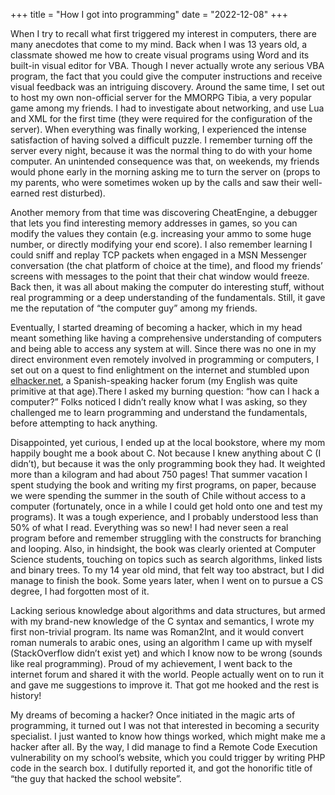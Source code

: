 +++
title = "How I got into programming"
date = "2022-12-08"
+++

When I try to recall what first triggered my interest in computers, there are many anecdotes that come to my mind. Back when I was 13 years old, a classmate showed me how to create visual programs using Word and its built-in visual editor for VBA. Though I never actually wrote any serious VBA program, the fact that you could give the computer instructions and receive visual feedback was an intriguing discovery. Around the same time, I set out to host my own non-official server for the MMORPG Tibia, a very popular game among my friends. I had to investigate about networking, and use Lua and XML for the first time (they were required for the configuration of the server). When everything was finally working, I experienced the intense satisfaction of having solved a difficult puzzle. I remember turning off the server every night, because it was the normal thing to do with your home computer. An unintended consequence was that, on weekends, my friends would phone early in the morning asking me to turn the server on (props to my parents, who were sometimes woken up by the calls and saw their well-earned rest disturbed).

Another memory from that time was discovering CheatEngine, a debugger that lets you find interesting memory addresses in games, so you can modify the values they contain (e.g. increasing your ammo to some huge number, or directly modifying your end score). I also remember learning I could sniff and replay TCP packets when engaged in a MSN Messenger conversation (the chat platform of choice at the time), and flood my friends’ screens with messages to the point that their chat window would freeze. Back then, it was all about making the computer do interesting stuff, without real programming or a deep understanding of the fundamentals. Still, it gave me the reputation of “the computer guy” among my friends.

Eventually, I started dreaming of becoming a hacker, which in my head meant something like having a comprehensive understanding of computers and being able to access any system at will. Since there was no one in my direct environment even remotely involved in programming or computers, I set out on a quest to find enlightment on the internet and stumbled upon [elhacker.net](https://elhacker.net), a Spanish-speaking hacker forum (my English was quite primitive at that age).There I asked my burning question: “how can I hack a computer?” Folks noticed I didn’t really know what I was asking, so they challenged me to learn programming and understand the fundamentals, before attempting to hack anything.

Disappointed, yet curious, I ended up at the local bookstore, where my mom happily bought me a book about C. Not because I knew anything about C (I didn’t), but because it was the only programming book they had. It weighted more than a kilogram and had about 750 pages! That summer vacation I spent studying the book and writing my first programs, on paper, because we were spending the summer in the south of Chile without access to a computer (fortunately, once in a while I could get hold onto one and test my programs). It was a tough experience, and I probably understood less than 50% of what I read. Everything was so new! I had never seen a real program before and remember struggling with the constructs for branching and looping. Also, in hindsight, the book was clearly oriented at Computer Science students, touching on topics such as search algorithms, linked lists and binary trees. To my 14 year old mind, that felt way too abstract, but I did manage to finish the book. Some years later, when I went on to pursue a CS degree, I had forgotten most of it.

Lacking serious knowledge about algorithms and data structures, but armed with my brand-new knowledge of the C syntax and semantics, I wrote my first non-trivial program. Its name was Roman2Int, and it would convert roman numerals to arabic ones, using an algorithm I came up with myself (StackOverflow didn’t exist yet) and which I know now to be wrong (sounds like real programming). Proud of my achievement, I went back to the internet forum and shared it with the world. People actually went on to run it and gave me suggestions to improve it. That got me hooked and the rest is history!

My dreams of becoming a hacker? Once initiated in the magic arts of programming, it turned out I was not that interested in becoming a security specialist. I just wanted to know how things worked, which might make me a hacker after all. By the way, I did manage to find a Remote Code Execution vulnerability on my school’s website, which you could trigger by writing PHP code in the search box. I dutifully reported it, and got the honorific title of “the guy that hacked the school website”.
